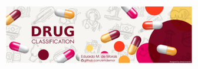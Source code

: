 
![title](https://raw.githubusercontent.com/emdemor/drug-classification/master/source/title.png?raw=true)


